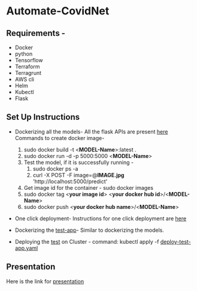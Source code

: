 # Automate-CovidNet
## Requirements - 
- Docker
- python 
- Tensorflow
- Terraform
- Terragrunt 
- AWS cli
- Helm
- Kubectl
- Flask

## Set Up Instructions
* Dockerizing all the models-
  All the flask APIs are present [here](https://github.com/dimplejaiswal95/Automate-CovidNet/tree/main/flask-apis-for-model)
  Commands to create docker image-
  1. sudo docker build -t <**MODEL-Name**>:latest .
  1. sudo docker run -d -p 5000:5000 <**MODEL-Name**>
  1. Test the model, if it is successfully running -
      1. sudo docker ps -a
      1. curl -X POST -F image=@**IMAGE.jpg** 'http://localhost:5000/predict'
  1. Get image id for the container - sudo docker images
  1. sudo docker tag <**your image id**> <**your docker hub id**>/<**MODEL-Name**>
  1. sudo docker push <**your docker hub name**>/<**MODEL-Name**>
 
* One click deployment-
  Instructions for one click deployment are [here](https://github.com/dimplejaiswal95/Automate-CovidNet/tree/main/OneClickDeployment)
 
 * Dockerizing the [test-app](https://github.com/dimplejaiswal95/Automate-CovidNet/tree/main/test-app)-
 Similar to dockerizing the models.
 
 * Deploying the [test](https://github.com/dimplejaiswal95/Automate-CovidNet/tree/main/deploy-test) on Cluster -
    command: kubectl apply -f [deploy-test-app.yaml](https://github.com/dimplejaiswal95/Automate-CovidNet/blob/main/deploy-test/deploy-test-app.yaml)


## Presentation

Here is the link for [presentation](https://github.com/dimplejaiswal95/Automate-CovidNet/blob/main/Presentation.pdf)

